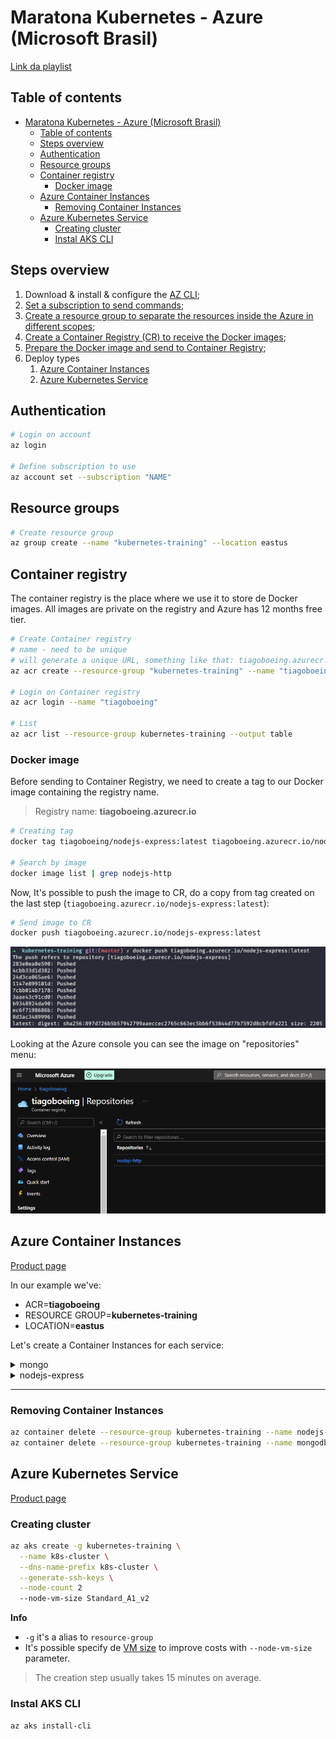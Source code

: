 # Maratona Kubernetes - Azure (Microsoft Brasil)

[Link da playlist](https://www.youtube.com/playlist?list=PLB1hpnUGshULerdlzMknMLrHI810xIBJv)

## Table of contents

* [Maratona Kubernetes - Azure (Microsoft Brasil)](#maratona-kubernetes---azure-microsoft-brasil)
  * [Table of contents](#table-of-contents)
  * [Steps overview](#steps-overview)
  * [Authentication](#authentication)
  * [Resource groups](#resource-groups)
  * [Container registry](#container-registry)
    * [Docker image](#docker-image)
  * [Azure Container Instances](#azure-container-instances)
    * [Removing Container Instances](#removing-container-instances)
  * [Azure Kubernetes Service](#azure-kubernetes-service)
    * [Creating cluster](#creating-cluster)
    * [Instal AKS CLI](#instal-aks-cli)

## Steps overview

1. Download & install & configure the [AZ CLI](https://docs.microsoft.com/pt-br/cli/azure/);
2. [Set a subscription to send commands](#authentication);
3. [Create a resource group to separate the resources inside the Azure in different scopes](#resource-groups);
4. [Create a Container Registry (CR) to receive the Docker images](#container-registry);
5. [Prepare the Docker image and send to Container Registry](#docker-image);
6. Deploy types
   1. [Azure Container Instances](#azure-container-instances)
   2. [Azure Kubernetes Service](#azure-kubernetes-service)

## Authentication

```bash
# Login on account
az login

# Define subscription to use
az account set --subscription "NAME"
```

## Resource groups

```bash
# Create resource group
az group create --name "kubernetes-training" --location eastus
```

## Container registry

The container registry is the place where we use it to store de Docker images. All images are private on the registry and Azure has 12 months free tier.

```bash
# Create Container registry
# name - need to be unique
# will generate a unique URL, something like that: tiagoboeing.azurecr.io
az acr create --resource-group "kubernetes-training" --name "tiagoboeing" --sku Basic

# Login on Container registry
az acr login --name "tiagoboeing"

# List
az acr list --resource-group kubernetes-training --output table
```

### Docker image

Before sending to Container Registry, we need to create a tag to our Docker image containing the registry name.

> Registry name: **tiagoboeing.azurecr.io**

```bash
# Creating tag
docker tag tiagoboeing/nodejs-express:latest tiagoboeing.azurecr.io/nodejs-express:latest

# Search by image
docker image list | grep nodejs-http
```

Now, It's possible to push the image to CR, do a copy from tag created on the last step (`tiagoboeing.azurecr.io/nodejs-express:latest`):

```bash
# Send image to CR
docker push tiagoboeing.azurecr.io/nodejs-express:latest
```

![The process will start](docs/images/docker-push.png)

Looking at the Azure console you can see the image on "repositories" menu:

![](docs/images/azure-console-acr-repository.png)

## Azure Container Instances

[Product page](https://azure.microsoft.com/en-us/services/container-instances/)

In our example we've:

- ACR=**tiagoboeing**
- RESOURCE GROUP=**kubernetes-training**
- LOCATION=**eastus**

Let's create a Container Instances for each service:

<details>
  <summary>mongo</summary>
  
```bash
az container create --resource-group kubernetes-training \
  --name mongodb \
  --cpu 0.5 --memory 0.5 \
  --image mongo:4.4.11 \
  --port 27017 \
  --ip-address public
```

> `--image mongo:4.4.11` = same from docker-compose

Verify the container logs to check if service is up.

```bash
az container logs --resource-group kubernetes-training --name mongodb
```

And get the container IP:

```bash
az container show --resource-group kubernetes-training --name mongodb --query ipAddress.ip
```

> In this example the IP is: `52.226.198.59`

</details>

<details>
  <summary>nodejs-express</summary>

For this service we need to authenticate to allow the image pull.

```bash
# Enable admin mode on CLI
az acr update -n tiagoboeing --admin-enabled true

# Get Container Registry password
az acr credential show -n tiagoboeing --query passwords
```

> Password in this example is: `4HKsNvJQ1Yf/OiYHJ3Rg4Xxk1X5fOA8e`

With the password we can configure the deploy:

```bash
az container create --resource-group kubernetes-training \
  --name nodejs-express \
  --cpu 0.5 --memory 0.5 \
  --image tiagoboeing.azurecr.io/nodejs-express:latest \
  --port 3000 \
  --environment-variables MESSAGE='Running on Azure' MONGO_URL=52.226.198.59 \
  --registry-username tiagoboeing \
  --registry-password 4HKsNvJQ1Yf/OiYHJ3Rg4Xxk1X5fOA8e \
  --ip-address public
```

> `image` use the same pushed to Container Registry.

```bash
# see logs (again)
az container logs --resource-group kubernetes-training --name nodejs-express

# get ip address (yes, again)
az container show --resource-group kubernetes-training --name nodejs-express --query ipAddress.ip
```

</details>

---

### Removing Container Instances

```bash
az container delete --resource-group kubernetes-training --name nodejs-express --yes
az container delete --resource-group kubernetes-training --name mongodb --yes
```

## Azure Kubernetes Service

[Product page](https://azure.microsoft.com/en-us/services/kubernetes-service/)

### Creating cluster

```bash
az aks create -g kubernetes-training \
  --name k8s-cluster \
  --dns-name-prefix k8s-cluster \
  --generate-ssh-keys \
  --node-count 2
  --node-vm-size Standard_A1_v2
```

**Info**

- `-g` it's a alias to `resource-group`
- It's possible specify de [VM size](https://docs.microsoft.com/azure/virtual-machines/sizes) to improve costs with `--node-vm-size` parameter.

> The creation step usually takes 15 minutes on average.

### Instal AKS CLI

```bash
az aks install-cli
```
